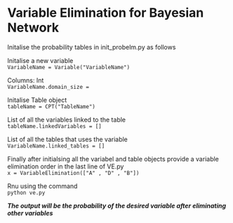 # Variable Elimination for Bayesian Network

Initalise the probability tables in init_probelm.py as follows

Initalise a new variable<br>`VariableName = Variable("VariableName")`
 
 Columns: Int<br>`VariableName.domain_size = `

 Initalise Table object<br>`tableName = CPT("TableName")     `            
 
 List of all the variables linked to the table <br>`tableName.linkedVariables = []`
 
 List of all the tables that uses the variable<br>`VariableName.linked_tables = []`
 
 Finally after initialsing all the variabel and table objects provide a variable elimination order in the last line of VE.py<br> `x = VariableElimination(["A" , "D" , "B"])`
 
 Rnu using the command<br> `python ve.py`
 
 ***The output will be the probability of the desired variable after eliminating other variables***
